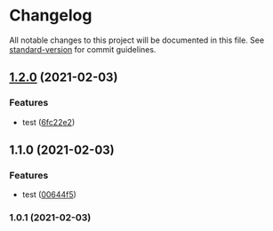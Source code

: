 # Changelog

All notable changes to this project will be documented in this file. See [standard-version](https://github.com/conventional-changelog/standard-version) for commit guidelines.

## [1.2.0](https://github.com/Nexters-Algorithm-Study/deo_algorythm/compare/v1.1.0...v1.2.0) (2021-02-03)


### Features

* test ([6fc22e2](https://github.com/Nexters-Algorithm-Study/deo_algorythm/commit/6fc22e25b61cb3660b24c65e753a7186888e6f9e))

## 1.1.0 (2021-02-03)


### Features

* test ([00644f5](https://github.com/Nexters-Algorithm-Study/deo_algorythm/commit/00644f59819a8df8b2467a258006f3dc70c8b67b))

### 1.0.1 (2021-02-03)
